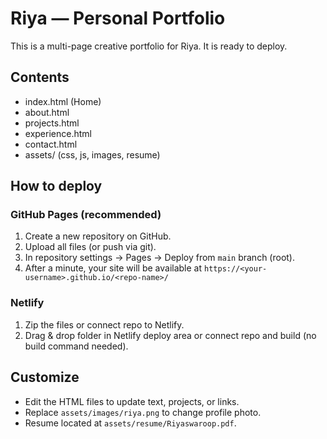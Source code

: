 
# Riya — Personal Portfolio

This is a multi-page creative portfolio for Riya. It is ready to deploy.

## Contents
- index.html (Home)
- about.html
- projects.html
- experience.html
- contact.html
- assets/ (css, js, images, resume)

## How to deploy

### GitHub Pages (recommended)
1. Create a new repository on GitHub.
2. Upload all files (or push via git).
3. In repository settings -> Pages -> Deploy from `main` branch (root).
4. After a minute, your site will be available at `https://<your-username>.github.io/<repo-name>/`

### Netlify
1. Zip the files or connect repo to Netlify.
2. Drag & drop folder in Netlify deploy area or connect repo and build (no build command needed).

## Customize
- Edit the HTML files to update text, projects, or links.
- Replace `assets/images/riya.png` to change profile photo.
- Resume located at `assets/resume/Riyaswaroop.pdf`.

